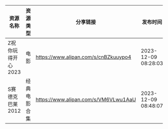| 资源名称        | 资源类型   | 分享链接                                 | 发布时间                |
| ----------- | ------ | ------------------------------------ | ------------------- |
| Z祝你玩得开心2023 | 电影     | https://www.alipan.com/s/cnBZkuuypo4 | 2023-12-09 08:28:03 |
| S赛德克巴莱2012  | 经典电影合集 | https://www.alipan.com/s/VM6VLwu1AaU | 2023-12-09 08:48:07 |
